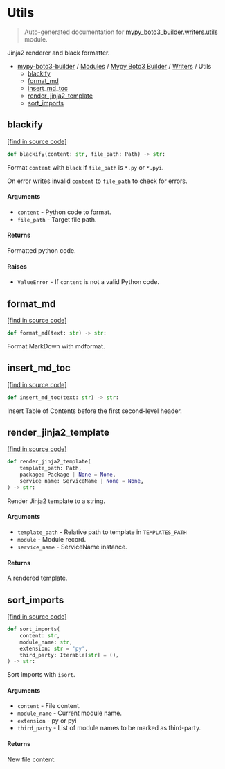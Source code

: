 # Utils

> Auto-generated documentation for [mypy_boto3_builder.writers.utils](https://github.com/vemel/mypy_boto3_builder/blob/master/mypy_boto3_builder/writers/utils.py) module.

Jinja2 renderer and black formatter.

- [mypy-boto3-builder](../../README.md#mypy_boto3_builder) / [Modules](../../MODULES.md#mypy-boto3-builder-modules) / [Mypy Boto3 Builder](../index.md#mypy-boto3-builder) / [Writers](index.md#writers) / Utils
    - [blackify](#blackify)
    - [format_md](#format_md)
    - [insert_md_toc](#insert_md_toc)
    - [render_jinja2_template](#render_jinja2_template)
    - [sort_imports](#sort_imports)

## blackify

[[find in source code]](https://github.com/vemel/mypy_boto3_builder/blob/master/mypy_boto3_builder/writers/utils.py#L21)

```python
def blackify(content: str, file_path: Path) -> str:
```

Format `content` with `black` if `file_path` is `*.py` or `*.pyi`.

On error writes invalid `content` to `file_path` to check for errors.

#### Arguments

- `content` - Python code to format.
- `file_path` - Target file path.

#### Returns

Formatted python code.

#### Raises

- `ValueError` - If `content` is not a valid Python code.

## format_md

[[find in source code]](https://github.com/vemel/mypy_boto3_builder/blob/master/mypy_boto3_builder/writers/utils.py#L137)

```python
def format_md(text: str) -> str:
```

Format MarkDown with mdformat.

## insert_md_toc

[[find in source code]](https://github.com/vemel/mypy_boto3_builder/blob/master/mypy_boto3_builder/writers/utils.py#L113)

```python
def insert_md_toc(text: str) -> str:
```

Insert Table of Contents before the first second-level header.

## render_jinja2_template

[[find in source code]](https://github.com/vemel/mypy_boto3_builder/blob/master/mypy_boto3_builder/writers/utils.py#L89)

```python
def render_jinja2_template(
    template_path: Path,
    package: Package | None = None,
    service_name: ServiceName | None = None,
) -> str:
```

Render Jinja2 template to a string.

#### Arguments

- `template_path` - Relative path to template in `TEMPLATES_PATH`
- `module` - Module record.
- `service_name` - ServiceName instance.

#### Returns

A rendered template.

## sort_imports

[[find in source code]](https://github.com/vemel/mypy_boto3_builder/blob/master/mypy_boto3_builder/writers/utils.py#L52)

```python
def sort_imports(
    content: str,
    module_name: str,
    extension: str = 'py',
    third_party: Iterable[str] = (),
) -> str:
```

Sort imports with `isort`.

#### Arguments

- `content` - File content.
- `module_name` - Current module name.
- `extension` - py or pyi
- `third_party` - List of module names to be marked as third-party.

#### Returns

New file content.
